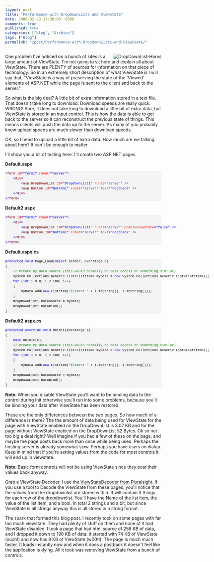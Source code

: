 ```yaml
---
layout: post
title: "Performance with DropDownLists and ViewState"
date: 2008-02-29 17:38:00 -0500
comments: true
published: true
categories: ["blog", "Archive"]
tags: ["Blog"]
permalink: "/post/Performance-with-DropDownLists-and-ViewState/"
---
```

<!-- more -->



<p><img src="http://static.flickr.com/2373/2300646878_4d55dc1cda.jpg" border="0" alt="DropDownList-Horns" align="right" />One problem I've noticed on a bunch of sites is a large amount of ViewState. I'm not going to sit here and explain all about ViewState. There are PLENTY of sources for information on that piece of technology. So in an extremely short description of what ViewState is I will say that, "ViewState is a way of preserving the state of the 'Viewed' elements of ASP.NET while the page is sent to the client and back to the server."</p>
<p>So what is the big deal? A little bit of extra information stored in a text file. That doesn't take long to download. Download speeds are really quick. WRONG! Sure, it does not take long to download a little bit of extra data, but ViewState is stored in an input control. This is how the data is able to get back to the server so it can reconstruct the previous state of things. This means clients will push the data up to the server. As many of you probably know upload speeds are much slower than download speeds.</p>
<p>OK, so I need to upload a little bit of extra data. How much are we talking about here? It can't be enough to matter.</p>
<p>I'll show you a bit of testing here. I'll create two ASP.NET pages.</p>
<p><strong>Default.aspx</strong></p>
<div>
<pre style="font-size: 8pt; margin: 0em; overflow: visible; width: 100%; color: black; line-height: 12pt; font-family: consolas, 'Courier New', courier, monospace; background-color: #f4f4f4; border-style: none; padding: 0px;"><span style="color:#0000ff;">&lt;</span><span style="color:#800000;">form</span> <span style="color:#ff0000;">id</span><span style="color:#0000ff;">="form1"</span> <span style="color:#ff0000;">runat</span><span style="color:#0000ff;">="server"</span><span style="color:#0000ff;">&gt;</span>
    <span style="color:#0000ff;">&lt;</span><span style="color:#800000;">div</span><span style="color:#0000ff;">&gt;</span>
        <span style="color:#0000ff;">&lt;</span><span style="color:#800000;">asp:DropDownList</span> <span style="color:#ff0000;">ID</span><span style="color:#0000ff;">="DropDownList1"</span> <span style="color:#ff0000;">runat</span><span style="color:#0000ff;">="server"</span> <span style="color:#0000ff;">/&gt;</span>
        <span style="color:#0000ff;">&lt;</span><span style="color:#800000;">asp:Button</span> <span style="color:#ff0000;">id</span><span style="color:#0000ff;">="Button1"</span> <span style="color:#ff0000;">runat</span><span style="color:#0000ff;">="server"</span> <span style="color:#ff0000;">Text</span><span style="color:#0000ff;">="Postback"</span> <span style="color:#0000ff;">/&gt;</span>
    <span style="color:#0000ff;">&lt;/</span><span style="color:#800000;">div</span><span style="color:#0000ff;">&gt;</span>
<span style="color:#0000ff;">&lt;/</span><span style="color:#800000;">form</span><span style="color:#0000ff;">&gt;</span></pre>
</div>
<p><strong>Default2.aspx</strong></p>
<div>
<pre style="font-size: 8pt; margin: 0em; overflow: visible; width: 100%; color: black; line-height: 12pt; font-family: consolas, 'Courier New', courier, monospace; background-color: #f4f4f4; border-style: none; padding: 0px;"><span style="color:#0000ff;">&lt;</span><span style="color:#800000;">form</span> <span style="color:#ff0000;">id</span><span style="color:#0000ff;">="form1"</span> <span style="color:#ff0000;">runat</span><span style="color:#0000ff;">="server"</span><span style="color:#0000ff;">&gt;</span>
    <span style="color:#0000ff;">&lt;</span><span style="color:#800000;">div</span><span style="color:#0000ff;">&gt;</span>
        <span style="color:#0000ff;">&lt;</span><span style="color:#800000;">asp:DropDownList</span> <span style="color:#ff0000;">ID</span><span style="color:#0000ff;">="DropDownList1"</span> <span style="color:#ff0000;">runat</span><span style="color:#0000ff;">="server"</span> <span style="color:#ff0000;">EnableViewState</span><span style="color:#0000ff;">="false"</span> <span style="color:#0000ff;">/&gt;</span>
        <span style="color:#0000ff;">&lt;</span><span style="color:#800000;">asp:Button</span> <span style="color:#ff0000;">ID</span><span style="color:#0000ff;">="Button1"</span> <span style="color:#ff0000;">runat</span><span style="color:#0000ff;">="server"</span> <span style="color:#ff0000;">Text</span><span style="color:#0000ff;">="Postback"</span> <span style="color:#0000ff;">/&gt;</span>
    <span style="color:#0000ff;">&lt;/</span><span style="color:#800000;">div</span><span style="color:#0000ff;">&gt;</span>
<span style="color:#0000ff;">&lt;/</span><span style="color:#800000;">form</span><span style="color:#0000ff;">&gt;</span></pre>
</div>
<p><strong>Default.aspx.cs</strong></p>
<div>
<pre style="font-size: 8pt; margin: 0em; overflow: visible; width: 100%; color: black; line-height: 12pt; font-family: consolas, 'Courier New', courier, monospace; background-color: #f4f4f4; border-style: none; padding: 0px;"><span style="color:#0000ff;">protected</span> <span style="color:#0000ff;">void</span> Page_Load(<span style="color:#0000ff;">object</span> sender, EventArgs e)
{
    <span style="color:#008000;">// Create my data source (this would normally be data access or something similar)</span>
    System.Collections.Generic.List&lt;ListItem&gt; myData = <span style="color:#0000ff;">new</span> System.Collections.Generic.List&lt;ListItem&gt;();
    <span style="color:#0000ff;">for</span> (<span style="color:#0000ff;">int</span> i = 0; i &lt; 100; i++)
    {
        myData.Add(<span style="color:#0000ff;">new</span> ListItem(<span style="color:#006080;">"Element "</span> + i.ToString(), i.ToString()));
    }
    DropDownList1.DataSource = myData;
    DropDownList1.DataBind();
}</pre>
</div>
<p><strong>Default2.aspx.cs</strong></p>
<div>
<pre style="font-size: 8pt; margin: 0em; overflow: visible; width: 100%; color: black; line-height: 12pt; font-family: consolas, 'Courier New', courier, monospace; background-color: #f4f4f4; border-style: none; padding: 0px;"><span style="color:#0000ff;">protected</span> <span style="color:#0000ff;">override</span> <span style="color:#0000ff;">void</span> OnInit(EventArgs e)
{
    <span style="color:#0000ff;">base</span>.OnInit(e);
    <span style="color:#008000;">// Create my data source (this would normally be data access or something similar)</span>
    System.Collections.Generic.List&lt;ListItem&gt; myData = <span style="color:#0000ff;">new</span> System.Collections.Generic.List&lt;ListItem&gt;();
    <span style="color:#0000ff;">for</span> (<span style="color:#0000ff;">int</span> i = 0; i &lt; 100; i++)
    {
        myData.Add(<span style="color:#0000ff;">new</span> ListItem(<span style="color:#006080;">"Element "</span> + i.ToString(), i.ToString()));
    }
    DropDownList1.DataSource = myData;
    DropDownList1.DataBind();
}</pre>
</div>
<p><strong>Note</strong>: When you disable ViewState you'll want to be binding data to the control during Init otherwise you'll run into some problems, because you'll be binding your data after ViewState has been restored.</p>
<p>These are the only differences between the two pages. So how much of a difference is there? The the amount of data being used for ViewState for the page with ViewState enabled on the DropDownList is 3.07 KB and for the page without ViewState enabled on the DropDownList 52 Bytes. Ok so not too big a deal right? Well imagine if you had a few of these on the page, and maybe the page posts back more than once while being used. Perhaps the hosting server is already somewhat slow. Perhaps you have users on dialup. Keep in mind that if you're setting values from the code for most controls it will end up in viewstate. <strong></strong></p>
<p><strong>Note</strong>: Basic form controls will not be using ViewState since they post their values back anyway.</p>
<p>Grab a ViewState Decoder. I use the <a href="http://www.pluralsight.com/tools.aspx" target="_blank">ViewStateDecoder from Pluralsight</a>. If you use a tool to Decode the ViewState from these pages, you'll notice that the values from the dropdownlist are stored within. It will contain 3 things for each row of the dropdownlist. You'll have the Name of the list item, the value of the list item, and a bool. In total 2 strings and a bit, but since ViewState is all strings anyway this is all stored in a string format.</p>
<p>The spark that formed this blog post. I recently took on some pages with far too much viewstate. They had plenty of stuff on them and none of it had ViewState disabled. I took a page that had html source of 256 KB of data, and I dropped it down to 190 KB of data. It started with 74 KB of ViewState (ouch!) and now has 8 KB of ViewState (w00t!). The page is much much faster. It loads instantly now and when it does a postback it doesn't feel like the application is dying. All it took was removing ViewState from a bunch of controls.</p>
